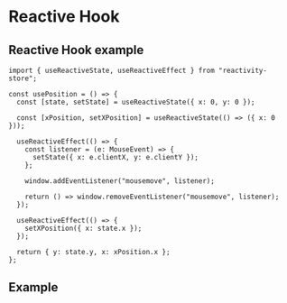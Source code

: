 # Reactive Hook

## Reactive Hook example

```tsx
import { useReactiveState, useReactiveEffect } from "reactivity-store";

const usePosition = () => {
  const [state, setState] = useReactiveState({ x: 0, y: 0 });

  const [xPosition, setXPosition] = useReactiveState(() => ({ x: 0 }));

  useReactiveEffect(() => {
    const listener = (e: MouseEvent) => {
      setState({ x: e.clientX, y: e.clientY });
    };

    window.addEventListener("mousemove", listener);

    return () => window.removeEventListener("mousemove", listener);
  });

  useReactiveEffect(() => {
    setXPosition({ x: state.x });
  });

  return { y: state.y, x: xPosition.x };
};
```

## Example

<script setup>
  import Hook from '@theme/components/reactiveHook.vue'
</script>

<Hook />
